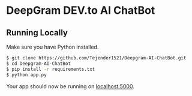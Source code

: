 # DeepGram DEV.to AI ChatBot

## Running Locally

Make sure you have Python installed.

```sh
$ git clone https://github.com/Tejender1521/Deepgram-AI-ChatBot.git
$ cd Deepgram-AI-ChatBot
$ pip install -r requirements.txt
$ python app.py
```

Your app should now be running on [localhost:5000](http://localhost:5000/).
